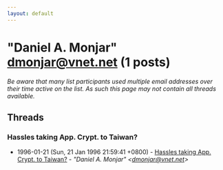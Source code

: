 ```yaml
---
layout: default
---
```


# "Daniel A. Monjar" <dmonjar@vnet.net> (1 posts)

_Be aware that many list participants used multiple email addresses over their time active on the list. As such this page may not contain all threads available._

## Threads

### Hassles taking App. Crypt. to Taiwan?
+ 1996-01-21 (Sun, 21 Jan 1996 21:59:41 +0800) - [Hassles taking App. Crypt. to Taiwan?](/archive/1996/01/2eedf845a959599b076822eb2aa043b7c21f4e6de16716dd555c95f682748fcd) - _"Daniel A. Monjar" \<dmonjar@vnet.net\>_

